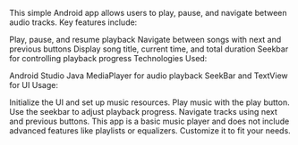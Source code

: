 This simple Android app allows users to play, pause, and navigate between audio tracks. Key features include:

Play, pause, and resume playback
Navigate between songs with next and previous buttons
Display song title, current time, and total duration
Seekbar for controlling playback progress
Technologies Used:

Android Studio
Java
MediaPlayer for audio playback
SeekBar and TextView for UI
Usage:

Initialize the UI and set up music resources.
Play music with the play button.
Use the seekbar to adjust playback progress.
Navigate tracks using next and previous buttons.
This app is a basic music player and does not include advanced features like playlists or equalizers. Customize it to fit your needs.